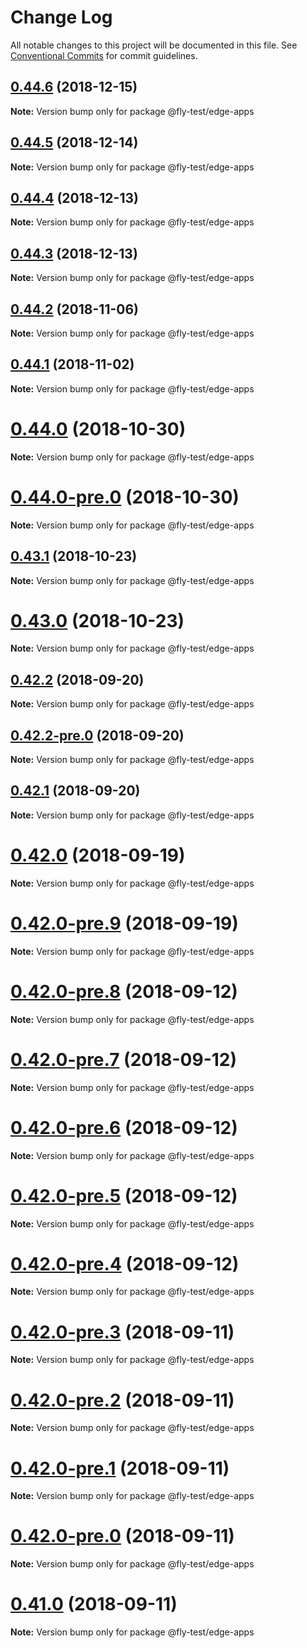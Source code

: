 # Change Log

All notable changes to this project will be documented in this file.
See [Conventional Commits](https://conventionalcommits.org) for commit guidelines.

## [0.44.6](https://github.com/superfly/fly/compare/v0.44.5...v0.44.6) (2018-12-15)

**Note:** Version bump only for package @fly-test/edge-apps





## [0.44.5](https://github.com/superfly/fly/compare/v0.44.4...v0.44.5) (2018-12-14)

**Note:** Version bump only for package @fly-test/edge-apps





## [0.44.4](https://github.com/superfly/fly/compare/v0.44.3...v0.44.4) (2018-12-13)

**Note:** Version bump only for package @fly-test/edge-apps





## [0.44.3](https://github.com/superfly/fly/compare/v0.44.2...v0.44.3) (2018-12-13)

**Note:** Version bump only for package @fly-test/edge-apps





<a name="0.44.2"></a>
## [0.44.2](https://github.com/superfly/fly/compare/v0.44.1...v0.44.2) (2018-11-06)

**Note:** Version bump only for package @fly-test/edge-apps





<a name="0.44.1"></a>
## [0.44.1](https://github.com/superfly/fly/compare/v0.44.0...v0.44.1) (2018-11-02)

**Note:** Version bump only for package @fly-test/edge-apps





<a name="0.44.0"></a>
# [0.44.0](https://github.com/superfly/fly/compare/v0.43.1...v0.44.0) (2018-10-30)

**Note:** Version bump only for package @fly-test/edge-apps





<a name="0.44.0-pre.0"></a>
# [0.44.0-pre.0](https://github.com/superfly/fly/compare/v0.43.1...v0.44.0-pre.0) (2018-10-30)

**Note:** Version bump only for package @fly-test/edge-apps





<a name="0.43.1"></a>
## [0.43.1](https://github.com/superfly/fly/compare/v0.43.0...v0.43.1) (2018-10-23)

**Note:** Version bump only for package @fly-test/edge-apps





<a name="0.43.0"></a>
# [0.43.0](https://github.com/superfly/fly/compare/v0.42.2...v0.43.0) (2018-10-23)

**Note:** Version bump only for package @fly-test/edge-apps





<a name="0.42.2"></a>
## [0.42.2](https://github.com/superfly/fly/compare/v0.42.2-pre.0...v0.42.2) (2018-09-20)

**Note:** Version bump only for package @fly-test/edge-apps





<a name="0.42.2-pre.0"></a>
## [0.42.2-pre.0](https://github.com/superfly/fly/compare/v0.42.1...v0.42.2-pre.0) (2018-09-20)

**Note:** Version bump only for package @fly-test/edge-apps





<a name="0.42.1"></a>
## [0.42.1](https://github.com/superfly/fly/compare/v0.42.0...v0.42.1) (2018-09-20)

**Note:** Version bump only for package @fly-test/edge-apps





<a name="0.42.0"></a>
# [0.42.0](https://github.com/superfly/fly/compare/v0.42.0-pre.9...v0.42.0) (2018-09-19)

**Note:** Version bump only for package @fly-test/edge-apps





<a name="0.42.0-pre.9"></a>
# [0.42.0-pre.9](https://github.com/superfly/fly/compare/v0.41.0...v0.42.0-pre.9) (2018-09-19)

**Note:** Version bump only for package @fly-test/edge-apps





<a name="0.42.0-pre.8"></a>
# [0.42.0-pre.8](https://github.com/superfly/fly/compare/v0.42.0-pre.7...v0.42.0-pre.8) (2018-09-12)

**Note:** Version bump only for package @fly-test/edge-apps





<a name="0.42.0-pre.7"></a>
# [0.42.0-pre.7](https://github.com/superfly/fly/compare/v0.42.0-pre.6...v0.42.0-pre.7) (2018-09-12)

**Note:** Version bump only for package @fly-test/edge-apps





<a name="0.42.0-pre.6"></a>
# [0.42.0-pre.6](https://github.com/superfly/fly/compare/v0.42.0-pre.5...v0.42.0-pre.6) (2018-09-12)

**Note:** Version bump only for package @fly-test/edge-apps





<a name="0.42.0-pre.5"></a>
# [0.42.0-pre.5](https://github.com/superfly/fly/compare/v0.42.0-pre.4...v0.42.0-pre.5) (2018-09-12)

**Note:** Version bump only for package @fly-test/edge-apps





<a name="0.42.0-pre.4"></a>
# [0.42.0-pre.4](https://github.com/superfly/fly/compare/v0.42.0-pre.3...v0.42.0-pre.4) (2018-09-12)

**Note:** Version bump only for package @fly-test/edge-apps





<a name="0.42.0-pre.3"></a>
# [0.42.0-pre.3](https://github.com/superfly/fly/compare/v0.42.0-pre.2...v0.42.0-pre.3) (2018-09-11)

**Note:** Version bump only for package @fly-test/edge-apps





<a name="0.42.0-pre.2"></a>
# [0.42.0-pre.2](https://github.com/superfly/fly/compare/v0.42.0-pre.1...v0.42.0-pre.2) (2018-09-11)

**Note:** Version bump only for package @fly-test/edge-apps





<a name="0.42.0-pre.1"></a>
# [0.42.0-pre.1](https://github.com/superfly/fly/compare/v0.42.0-pre.0...v0.42.0-pre.1) (2018-09-11)

**Note:** Version bump only for package @fly-test/edge-apps





<a name="0.42.0-pre.0"></a>
# [0.42.0-pre.0](https://github.com/superfly/fly/compare/v0.41.0...v0.42.0-pre.0) (2018-09-11)

**Note:** Version bump only for package @fly-test/edge-apps





<a name="0.41.0"></a>
# [0.41.0](https://github.com/superfly/fly/compare/v0.40.1-alpha.0...v0.41.0) (2018-09-11)

**Note:** Version bump only for package @fly-test/edge-apps
